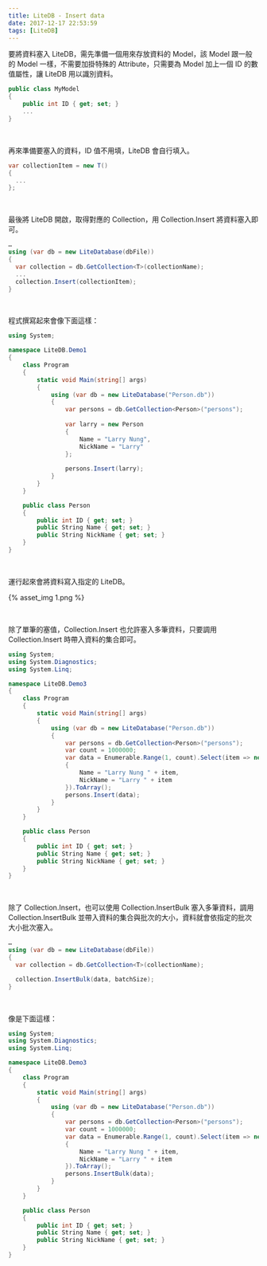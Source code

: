 ```yaml
---
title: LiteDB - Insert data
date: 2017-12-17 22:53:59
tags: [LiteDB]
---
```


要將資料塞入 LiteDB，需先準備一個用來存放資料的 Model，該 Model 跟一般的 Model 一樣，不需要加掛特殊的 Attribute，只需要為 Model 加上一個 ID 的數值屬性，讓 LiteDB 用以識別資料。  

<!-- More -->

```C#
public class MyModel
{
    public int ID { get; set; }
    ...
}    
```

<br/>


再來準備要塞入的資料，ID 值不用填，LiteDB 會自行填入。  

```C#
var collectionItem = new T()
{
  ...
};
```

<br/>


最後將 LiteDB 開啟，取得對應的 Collection，用 Collection.Insert 將資料塞入即可。  

```C#
…
using (var db = new LiteDatabase(dbFile)) 
{ 
  var collection = db.GetCollection<T>(collectionName); 
  ...
  collection.Insert(collectionItem); 
} 
```

<br/>


程式撰寫起來會像下面這樣：

```C#
using System;

namespace LiteDB.Demo1
{
    class Program
    {
        static void Main(string[] args)
        {
            using (var db = new LiteDatabase("Person.db"))
            {
                var persons = db.GetCollection<Person>("persons");
                
                var larry = new Person
                {
                    Name = "Larry Nung",
                    NickName = "Larry"
                };
                
                persons.Insert(larry);
            }
        }
    }

    public class Person
    {
        public int ID { get; set; }
        public String Name { get; set; }
        public String NickName { get; set; }
    }
}
```

<br/>


運行起來會將資料寫入指定的 LiteDB。  

{% asset_img 1.png %}

<br/>


除了單筆的塞值，Collection.Insert 也允許塞入多筆資料，只要調用 Collection.Insert 時帶入資料的集合即可。  

```C#
using System;
using System.Diagnostics;
using System.Linq;

namespace LiteDB.Demo3
{
    class Program
    {
        static void Main(string[] args)
        {
            using (var db = new LiteDatabase("Person.db"))
            {
                var persons = db.GetCollection<Person>("persons");
                var count = 1000000;
                var data = Enumerable.Range(1, count).Select(item => new Person
                {
                    Name = "Larry Nung " + item,
                    NickName = "Larry " + item
                }).ToArray();
                persons.Insert(data);
            }
        }
    }

    public class Person
    {
        public int ID { get; set; }
        public String Name { get; set; }
        public String NickName { get; set; }
    }
}
```

<br/>


除了 Collection.Insert，也可以使用 Collection.InsertBulk 塞入多筆資料，調用 Collection.InsertBulk 並帶入資料的集合與批次的大小，資料就會依指定的批次大小批次塞入。  

```C#
…
using (var db = new LiteDatabase(dbFile)) 
{ 
  var collection = db.GetCollection<T>(collectionName); 

  collection.InsertBulk(data, batchSize); 
} 
```

<br/>


像是下面這樣：

```C#
using System;
using System.Diagnostics;
using System.Linq;

namespace LiteDB.Demo3
{
    class Program
    {
        static void Main(string[] args)
        {
            using (var db = new LiteDatabase("Person.db"))
            {
                var persons = db.GetCollection<Person>("persons");
                var count = 1000000;
                var data = Enumerable.Range(1, count).Select(item => new Person
                {
                    Name = "Larry Nung " + item,
                    NickName = "Larry " + item
                }).ToArray();
                persons.InsertBulk(data);
            }
        }
    }

    public class Person
    {
        public int ID { get; set; }
        public String Name { get; set; }
        public String NickName { get; set; }
    }
}
```